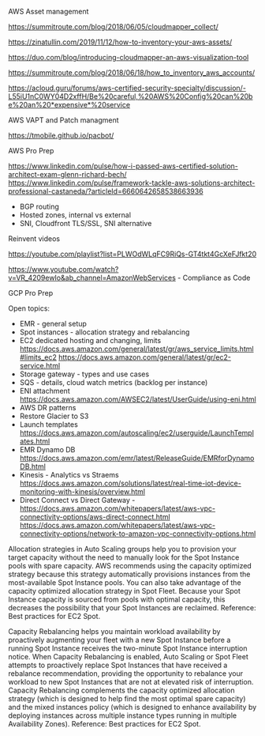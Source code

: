 AWS Asset management

https://summitroute.com/blog/2018/06/05/cloudmapper_collect/

https://zinatullin.com/2019/11/12/how-to-inventory-your-aws-assets/

https://duo.com/blog/introducing-cloudmapper-an-aws-visualization-tool

https://summitroute.com/blog/2018/06/18/how_to_inventory_aws_accounts/

https://acloud.guru/forums/aws-certified-security-specialty/discussion/-L55iU1nC0WY04D2xffH/Be%20careful,%20AWS%20Config%20can%20be%20an%20*expensive*%20service

AWS VAPT and Patch managment

https://tmobile.github.io/pacbot/

AWS Pro Prep

https://www.linkedin.com/pulse/how-i-passed-aws-certified-solution-architect-exam-glenn-richard-bech/
https://www.linkedin.com/pulse/framework-tackle-aws-solutions-architect-professional-castaneda/?articleId=6660642658538663936

* BGP routing
* Hosted zones, internal vs external
* SNI, Cloudfront TLS/SSL, SNI alternative

Reinvent videos

https://youtube.com/playlist?list=PLWOdWLqFC9RiQs-GT4tkt4GcXeFJfkt20

https://www.youtube.com/watch?v=VR_4209ewIo&ab_channel=AmazonWebServices - Compliance as Code

GCP Pro Prep

Open topics:

* EMR - general setup 
* Spot instances - allocation strategy and rebalancing
* EC2 dedicated hosting and changing, limits https://docs.aws.amazon.com/general/latest/gr/aws_service_limits.html#limits_ec2 https://docs.aws.amazon.com/general/latest/gr/ec2-service.html
* Storage gateway - types and use cases
* SQS - details, cloud watch metrics (backlog per instance)
* ENI attachment https://docs.aws.amazon.com/AWSEC2/latest/UserGuide/using-eni.html
* AWS DR patterns
* Restore Glacier to S3
* Launch templates https://docs.aws.amazon.com/autoscaling/ec2/userguide/LaunchTemplates.html
* EMR Dynamo DB https://docs.aws.amazon.com/emr/latest/ReleaseGuide/EMRforDynamoDB.html
* Kinesis - Analytics vs Straems https://docs.aws.amazon.com/solutions/latest/real-time-iot-device-monitoring-with-kinesis/overview.html
* Direct Connect vs Direct Gateway - https://docs.aws.amazon.com/whitepapers/latest/aws-vpc-connectivity-options/aws-direct-connect.html https://docs.aws.amazon.com/whitepapers/latest/aws-vpc-connectivity-options/network-to-amazon-vpc-connectivity-options.html

Allocation strategies in Auto Scaling groups help you to provision your target capacity without the need to manually look for the Spot Instance pools with spare capacity. AWS recommends using the capacity optimized strategy because this strategy automatically provisions instances from the most-available Spot Instance pools. You can also take advantage of the capacity optimized allocation strategy in Spot Fleet. Because your Spot Instance capacity is sourced from pools with optimal capacity, this decreases the possibility that your Spot Instances are reclaimed. Reference: Best practices for EC2 Spot.

Capacity Rebalancing helps you maintain workload availability by proactively augmenting your fleet with a new Spot Instance before a running Spot Instance receives the two-minute Spot Instance interruption notice. When Capacity Rebalancing is enabled, Auto Scaling or Spot Fleet attempts to proactively replace Spot Instances that have received a rebalance recommendation, providing the opportunity to rebalance your workload to new Spot Instances that are not at elevated risk of interruption. Capacity Rebalancing complements the capacity optimized allocation strategy (which is designed to help find the most optimal spare capacity) and the mixed instances policy (which is designed to enhance availability by deploying instances across multiple instance types running in multiple Availability Zones). Reference: Best practices for EC2 Spot.
